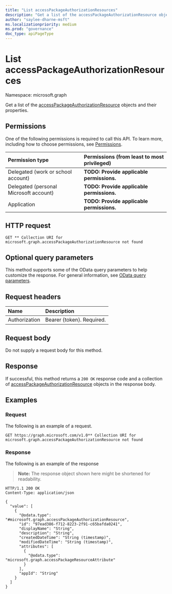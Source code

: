 ```yaml
---
title: "List accessPackageAuthorizationResources"
description: "Get a list of the accessPackageAuthorizationResource objects and their properties."
author: "saylee-dharne-msft"
ms.localizationpriority: medium
ms.prod: "governance"
doc_type: apiPageType
---
```


# List accessPackageAuthorizationResources
Namespace: microsoft.graph



Get a list of the [accessPackageAuthorizationResource](../resources/accesspackageauthorizationresource.md) objects and their properties.

## Permissions
One of the following permissions is required to call this API. To learn more, including how to choose permissions, see [Permissions](/graph/permissions-reference).

|Permission type|Permissions (from least to most privileged)|
|:---|:---|
|Delegated (work or school account)|**TODO: Provide applicable permissions.**|
|Delegated (personal Microsoft account)|**TODO: Provide applicable permissions.**|
|Application|**TODO: Provide applicable permissions.**|

## HTTP request

<!-- {
  "blockType": "ignored"
}
-->
``` http
GET ** Collection URI for microsoft.graph.accessPackageAuthorizationResource not found
```

## Optional query parameters
This method supports some of the OData query parameters to help customize the response. For general information, see [OData query parameters](/graph/query-parameters).

## Request headers
|Name|Description|
|:---|:---|
|Authorization|Bearer {token}. Required.|

## Request body
Do not supply a request body for this method.

## Response

If successful, this method returns a `200 OK` response code and a collection of [accessPackageAuthorizationResource](../resources/accesspackageauthorizationresource.md) objects in the response body.

## Examples

### Request
The following is an example of a request.
<!-- {
  "blockType": "request",
  "name": "list_accesspackageauthorizationresource"
}
-->
``` http
GET https://graph.microsoft.com/v1.0** Collection URI for microsoft.graph.accessPackageAuthorizationResource not found
```


### Response
The following is an example of the response
>**Note:** The response object shown here might be shortened for readability.
<!-- {
  "blockType": "response",
  "truncated": true,
  "@odata.type": "Collection(microsoft.graph.accessPackageAuthorizationResource)"
}
-->
``` http
HTTP/1.1 200 OK
Content-Type: application/json

{
  "value": [
    {
      "@odata.type": "#microsoft.graph.accessPackageAuthorizationResource",
      "id": "97ead386-f712-8223-2f91-c65bafda0241",
      "displayName": "String",
      "description": "String",
      "createdDateTime": "String (timestamp)",
      "modifiedDateTime": "String (timestamp)",
      "attributes": [
        {
          "@odata.type": "microsoft.graph.accessPackageResourceAttribute"
        }
      ],
      "appId": "String"
    }
  ]
}
```

